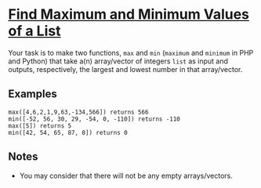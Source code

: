 # [Find Maximum and Minimum Values of a List](https://www.codewars.com/kata/577a98a6ae28071780000989)

Your task is to make two functions, `max` and `min` (`maximum` and `minimum` in PHP and Python) that take a(n) array/vector of integers `list` as input and outputs, respectively, the largest and lowest number in that array/vector.

## Examples

```
max([4,6,2,1,9,63,-134,566]) returns 566
min([-52, 56, 30, 29, -54, 0, -110]) returns -110
max([5]) returns 5
min([42, 54, 65, 87, 0]) returns 0
```

## Notes

- You may consider that there will not be any empty arrays/vectors.
